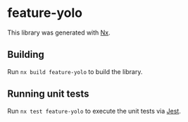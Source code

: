 # feature-yolo

This library was generated with [Nx](https://nx.dev).

## Building

Run `nx build feature-yolo` to build the library.

## Running unit tests

Run `nx test feature-yolo` to execute the unit tests via [Jest](https://jestjs.io).
